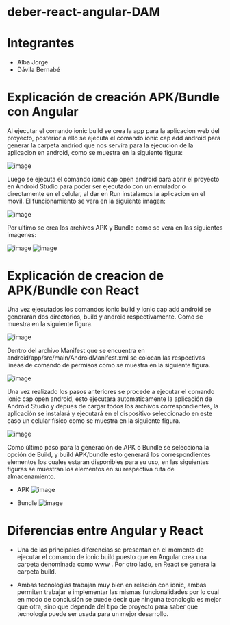 # deber-react-angular-DAM

# Integrantes
* Alba Jorge
* Dávila Bernabé

# Explicación de creación APK/Bundle con Angular
Al ejecutar el comando ionic build se crea la app para la aplicacion web del proyecto, posterior a ello se ejecuta el comando ionic cap add android para generar la carpeta andriod que nos servira para la ejecucion de la aplicacion en android, como se muestra en la siguiente figura:

![image](https://user-images.githubusercontent.com/58036212/146658889-9f963bc6-9d2c-4255-a152-da93e5f23b10.png)

Luego se ejecuta el comando ionic cap open android para abrir el proyecto en Android Studio para poder ser ejecutado con un emulador o directamente en el celular, al dar en Run instalamos la aplicacion en el movil. El funcionamiento se vera en la siguiente imagen:

![image](https://user-images.githubusercontent.com/58036212/146658906-03438c6d-19cc-4ec8-8cd0-0136f97ab33a.png)

Por ultimo se crea los archivos APK y Bundle como se vera en las siguientes imagenes:

![image](https://user-images.githubusercontent.com/58036212/146658930-18321e7b-ee0b-4f1a-aa49-f4b83fa346a8.png)
![image](https://user-images.githubusercontent.com/58036212/146658932-b2537d0f-e1fa-462b-b95b-3d20615d6029.png)

# Explicación de creacion de APK/Bundle con React

Una vez ejecutados los comandos ionic build y ionic cap add android se generarán dos directorios, build y android respectivamente. Como se muestra en la siguiente figura.

![image](https://user-images.githubusercontent.com/66254573/146658481-2881bd46-76e1-40d1-b769-103ae8c71fb3.png)

Dentro del archivo Manifest que se encuentra en android/app/src/main/AndroidManifest.xml se colocan las respectivas líneas de comando de permisos como se muestra en la siguiente figura.

![image](https://user-images.githubusercontent.com/66254573/146658511-e3cac04a-220e-48a3-8b4d-a0cd2eacd3ab.png)


Una vez realizado los pasos anteriores se procede a ejecutar el comando ionic cap open android, esto ejecutara automaticamente la aplicación de Android Studio y depues de cargar todos los archivos correspondientes, la aplicación se instalará y ejecutará en el dispositivo seleccionado en este caso un celular físico como se muestra en la siguiente figura.

![image](https://user-images.githubusercontent.com/66254573/146658583-e4825a0c-22a0-4d3c-b049-9ec2427dfd15.png)

Como último paso para la generación de APK o Bundle se selecciona la opción de Build, y build APK/bundle esto generará los correspondientes elementos los cuales estaran disponibles para su uso, en las siguientes figuras se muestran los elementos en su respectiva ruta de almacenamiento.

* APK
![image](https://user-images.githubusercontent.com/66254573/146658614-03097b93-7621-483c-9337-c519067d5faf.png)

* Bundle
![image](https://user-images.githubusercontent.com/66254573/146658617-0e4e3659-37b8-4e30-92ba-18fd60274f38.png)

# Diferencias entre Angular y React 

* Una de las principales diferencias se presentan en el momento de ejecutar el comando de ionic build puesto que en Angular crea una carpeta denominada como www . Por otro lado, en React se genera la carpeta build. 

* Ambas tecnologías trabajan muy bien en relación con ionic, ambas permiten trabajar e implementar las mismas funcionalidades por lo cual en modo de conclusión se puede decir que ninguna tecnologia es mejor que otra, sino que depende del tipo de proyecto para saber que tecnología puede ser usada para un mejor desarrollo.



